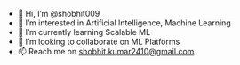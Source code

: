 - 👋 Hi, I’m @shobhit009
- 👀 I’m interested in Artificial Intelligence, Machine Learning
- 🌱 I’m currently learning Scalable ML 
- 💞️ I’m looking to collaborate on ML Platforms
- 📫 Reach me on shobhit.kumar2410@gmail.com

<!---
shobhit009/shobhit009 is a ✨ special ✨ repository because its `README.md` (this file) appears on your GitHub profile.
You can click the Preview link to take a look at your changes.
--->
